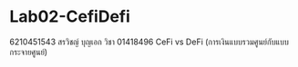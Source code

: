 # Lab02-CefiDefi
6210451543 สรวิชญ์ บุญเอก 
วิชา 01418496 CeFi vs DeFi (การเงินแบบรวมศูนย์กับแบบกระจายศูนย์)
